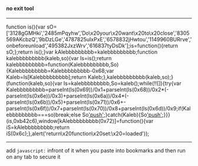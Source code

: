 #### no exit tool
---
function is(){var sO=['3128gGMHki','2485mPqyhw','Do\x20your\x20want\x20to\x20close','8305569AKcbzQ','9bDzLGe','4787825uIxPxE','6578832jHwtou','1149960BURrve','onbeforeunload','495382JxzWrv','616837tyDsDk'];is=function(){return sO;};return is();}var kAlebbbbbbbbb=kalebbbbbbbbb;function kalebbbbbbbbb(kaleb,so){var Is=is();return kalebbbbbbbbb=function(Kalebbbbbbbbb,So){Kalebbbbbbbbb=Kalebbbbbbbbb-0x68;var Kaleb=Is[Kalebbbbbbbbb];return Kaleb;},kalebbbbbbbbb(kaleb,so);}(function(kaleb,so){var Is=kalebbbbbbbbb,So=kaleb();while(!![]){try{var Kalebbbbbbbbb=parseInt(Is(0x69))/0x1+parseInt(Is(0x68))/0x2*(-parseInt(Is(0x6e))/0x3)+parseInt(Is(0x6a))/0x4*(-parseInt(Is(0x6b))/0x5)+parseInt(Is(0x71))/0x6+-parseInt(Is(0x6f))/0x7+parseInt(Is(0x70))/0x8+parseInt(Is(0x6d))/0x9;if(Kalebbbbbbbbb===so)break;else So['push'](So['shift']());}catch(Kaleb){So['push'](So['shift']());}}}(is,0xb42c6),window[kAlebbbbbbbbb(0x72)]=function(){var iS=kAlebbbbbbbbb;return iS(0x6c);},alert('return\x20function\x20set:\x20=loaded'));

---
add `javascript:` infront of it when you paste into bookmarks and then run on any tab to secure it
